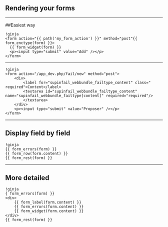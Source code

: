 ## Rendering your forms

---

##Easiest way

    !ginja
    <form action="{{ path('my_form_action') }}" method="post"{{ form_enctype(form) }}>
      {{ form_widget(form) }}
      <p><input type="submit" value="Add" /></p> 
    </form>

---
    !ginja
    <form action="/app_dev.php/fail/new" method="post">
        <div>
            <label for="supinfail_webbundle_failtype_content" class=" required">Content</label>
            <textarea id="supinfail_webbundle_failtype_content" name="supinfail_webbundle_failtype[content]" required="required"/>
            </textarea>
        </div>
        <p><input type="submit" value="Proposer" /></p> 
    </form>
    
---
## Display field by field

    !ginja
    {{ form_errors(form) }}
    {{ form_row(form.content) }}
    {{ form_rest(form) }}
---
## More detailed
    !ginja
    { form_errors(form) }}
    <div>
        {{ form_label(form.content) }}
        {{ form_errors(form.content) }}
        {{ form_widget(form.content) }}
    </div>
    {{ form_rest(form) }}
